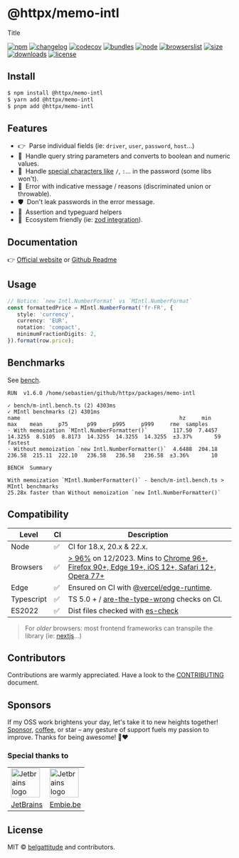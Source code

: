 # @httpx/memo-intl

Title

[![npm](https://img.shields.io/npm/v/@httpx/memo-intl?style=for-the-badge&label=Npm&labelColor=444&color=informational)](https://www.npmjs.com/package/@httpx/memo-intl)
[![changelog](https://img.shields.io/static/v1?label=&message=changelog&logo=github&style=for-the-badge&labelColor=444&color=informational)](https://github.com/belgattitude/httpx/blob/main/packages/memo-intl/CHANGELOG.md)
[![codecov](https://img.shields.io/codecov/c/github/belgattitude/httpx?logo=codecov&label=Unit&flag=httpx-memo-intl-unit&style=for-the-badge&labelColor=444)](https://app.codecov.io/gh/belgattitude/httpx/tree/main/packages%2Fmemo-intl)
[![bundles](https://img.shields.io/static/v1?label=&message=cjs|esm@treeshake&logo=webpack&style=for-the-badge&labelColor=444&color=informational)](https://github.com/belgattitude/httpx/blob/main/packages/memo-intl/.size-limit.cjs)
[![node](https://img.shields.io/static/v1?label=Node&message=18%2b&logo=node.js&style=for-the-badge&labelColor=444&color=informational)](#compatibility)
[![browserslist](https://img.shields.io/static/v1?label=Browser&message=%3E96%25&logo=googlechrome&style=for-the-badge&labelColor=444&color=informational)](#compatibility)
[![size](https://img.shields.io/bundlephobia/minzip/@httpx/memo-intl@latest?label=Max&style=for-the-badge&labelColor=444&color=informational)](https://bundlephobia.com/package/@httpx/memo-intl@latest)
[![downloads](https://img.shields.io/npm/dm/@httpx/memo-intl?style=for-the-badge&labelColor=444)](https://www.npmjs.com/package/@httpx/memo-intl)
[![license](https://img.shields.io/npm/l/@httpx/memo-intl?style=for-the-badge&labelColor=444)](https://github.com/belgattitude/httpx/blob/main/LICENSE)

## Install

```bash
$ npm install @httpx/memo-intl
$ yarn add @httpx/memo-intl
$ pnpm add @httpx/memo-intl
```

## Features

- 👉&nbsp; Parse individual fields (ie: `driver`, `user`, `password`, `host`...)
- 🖖&nbsp; Handle query string parameters and converts to boolean and numeric values.
- 🦄&nbsp; Handle [special characters like](#why--in-password-matters) `/`, `:`... in the password (some libs won't).
- 🚀&nbsp; Error with indicative message / reasons (discriminated union or throwable).
- 🛡️&nbsp; Don't leak passwords in the error message.
- 🙏&nbsp; Assertion and typeguard helpers
- 🤗&nbsp; Ecosystem friendly (ie: [zod integration](#zod-integration-example)).

## Documentation

👉 [Official website](https://belgattitude.github.io/httpx/memo-intl) or [Github Readme](https://github.com/belgattitude/httpx/tree/main/packages/memo-intl#readme)

## Usage

```typescript
// Notice: `new Intl.NumberFormat` vs `MIntl.NumberFormat`
const formattedPrice = MIntl.NumberFormat('fr-FR', {
   style: 'currency',
   currency: 'EUR',
   notation: 'compact',
   minimumFractionDigits: 2,
}).format(row.price);
```

## Benchmarks

See [bench](./bench/m-intl.bench.ts).

```
RUN  v1.6.0 /home/sebastien/github/httpx/packages/memo-intl

✓ bench/m-intl.bench.ts (2) 4303ms
✓ MIntl benchmarks (2) 4301ms
name                                                  hz     min      max    mean     p75      p99     p995     p999     rme  samples
· With memoization `MIntl.NumberFormatter()`        117.50  7.4457  14.3255  8.5105  8.8173  14.3255  14.3255  14.3255  ±3.37%       59   fastest
· Without memoization `new Intl.NumberFormatter()`  4.6488  204.18   236.58  215.11  222.10   236.58   236.58   236.58  ±3.36%       10

BENCH  Summary

With memoization `MIntl.NumberFormatter()` - bench/m-intl.bench.ts > MIntl benchmarks
25.28x faster than Without memoization `new Intl.NumberFormatter()`
```

## Compatibility

| Level      | CI | Description                                                                                                                                                                                                                                                                                                                                 |
|------------|----|---------------------------------------------------------------------------------------------------------------------------------------------------------------------------------------------------------------------------------------------------------------------------------------------------------------------------------------------|  
| Node       | ✅  | CI for 18.x, 20.x & 22.x.                                                                                                                                                                                                                                                                                                                   |
| Browsers   | ✅  | [> 96%](https://browserslist.dev/?q=ZGVmYXVsdHMsIGNocm9tZSA%2BPSA5NixmaXJlZm94ID49IDkwLGVkZ2UgPj0gMTksc2FmYXJpID49IDEyLGlvcyA%2BPSAxMixvcGVyYSA%2BPSA3Nw%3D%3D) on 12/2023. Mins to [Chrome 96+, Firefox 90+, Edge 19+, iOS 12+, Safari 12+, Opera 77+](https://github.com/belgattitude/httpx/blob/main/packages/memo-intl/.browserslistrc) |
| Edge       | ✅  | Ensured on CI with [@vercel/edge-runtime](https://github.com/vercel/edge-runtime).                                                                                                                                                                                                                                                          | 
| Typescript | ✅  | TS 5.0 + / [are-the-type-wrong](https://github.com/arethetypeswrong/arethetypeswrong.github.io) checks on CI.                                                                                                                                                                                                                               |
| ES2022     | ✅  | Dist files checked with [es-check](https://github.com/yowainwright/es-check)                                                                                                                                                                                                                                                                |

> For _older_ browsers: most frontend frameworks can transpile the library (ie: [nextjs](https://nextjs.org/docs/app/api-reference/next-config-js/transpilePackages)...)

## Contributors

Contributions are warmly appreciated. Have a look to the [CONTRIBUTING](https://github.com/belgattitude/httpx/blob/main/CONTRIBUTING.md) document.

## Sponsors

If my OSS work brightens your day, let's take it to new heights together!
[Sponsor](<[sponsorship](https://github.com/sponsors/belgattitude)>), [coffee](<(https://ko-fi.com/belgattitude)>),
or star – any gesture of support fuels my passion to improve. Thanks for being awesome! 🙏❤️

### Special thanks to

<table>
  <tr>
    <td>
      <a href="https://www.jetbrains.com/?ref=belgattitude" target="_blank">
         <img width="65" src="https://asset.brandfetch.io/idarKiKkI-/id53SttZhi.jpeg" alt="Jetbrains logo" />
      </a>
    </td>
    <td>
      <a href="https://www.embie.be/?ref=belgattitude" target="_blank">
        <img width="65" src="https://avatars.githubusercontent.com/u/98402122?s=200&v=4" alt="Jetbrains logo" />    
      </a>
    </td>
  </tr>
  <tr>
    <td align="center">
      <a href="https://www.jetbrains.com/?ref=belgattitude" target="_blank">JetBrains</a>
    </td>
    <td align="center">
      <a href="https://www.embie.be/?ref=belgattitude" target="_blank">Embie.be</a>
    </td>
   </tr>
</table>

## License

MIT © [belgattitude](https://github.com/belgattitude) and contributors.

